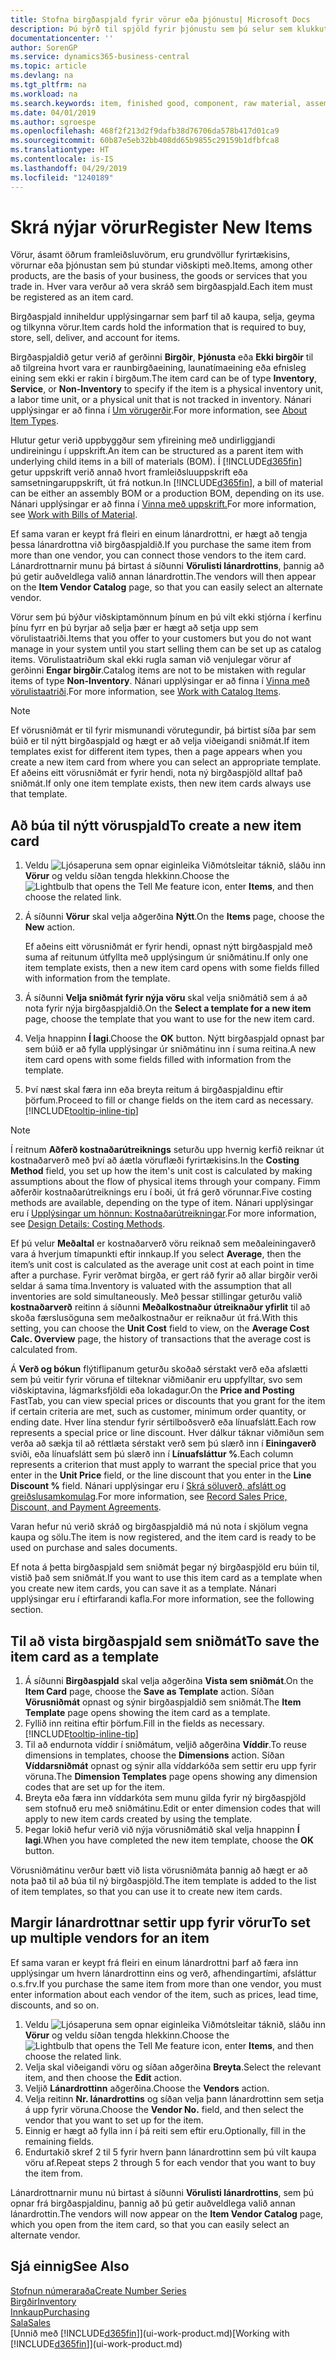 ```yaml
---
title: Stofna birgðaspjald fyrir vörur eða þjónustu| Microsoft Docs
description: Þú býrð til spjöld fyrir þjónustu sem þú selur sem klukkutíma og fyrir efnislegar vörur eins og t.d. samsetningaríhlutir, fullunnar vörur eða hráefni sem þú selur úr birgðum.
documentationcenter: ''
author: SorenGP
ms.service: dynamics365-business-central
ms.topic: article
ms.devlang: na
ms.tgt_pltfrm: na
ms.workload: na
ms.search.keywords: item, finished good, component, raw material, assembly item
ms.date: 04/01/2019
ms.author: sgroespe
ms.openlocfilehash: 468f2f213d2f9dafb38d76706da578b417d01ca9
ms.sourcegitcommit: 60b87e5eb32bb408dd65b9855c29159b1dfbfca8
ms.translationtype: HT
ms.contentlocale: is-IS
ms.lasthandoff: 04/29/2019
ms.locfileid: "1240189"
---
```

# <a name="register-new-items"></a><span data-ttu-id="a0c2a-103">Skrá nýjar vörur</span><span class="sxs-lookup"><span data-stu-id="a0c2a-103">Register New Items</span></span>
<span data-ttu-id="a0c2a-104">Vörur, ásamt öðrum framleiðsluvörum, eru grundvöllur fyrirtækisins, vörurnar eða þjónustan sem þú stundar viðskipti með.</span><span class="sxs-lookup"><span data-stu-id="a0c2a-104">Items, among other products, are the basis of your business, the goods or services that you trade in.</span></span> <span data-ttu-id="a0c2a-105">Hver vara verður að vera skráð sem birgðaspjald.</span><span class="sxs-lookup"><span data-stu-id="a0c2a-105">Each item must be registered as an item card.</span></span>

<span data-ttu-id="a0c2a-106">Birgðaspjald inniheldur upplýsingarnar sem þarf til að kaupa, selja, geyma og tilkynna vörur.</span><span class="sxs-lookup"><span data-stu-id="a0c2a-106">Item cards hold the information that is required to buy, store, sell, deliver, and account for items.</span></span>

<span data-ttu-id="a0c2a-107">Birgðaspjaldið getur verið af gerðinni **Birgðir**, **Þjónusta** eða **Ekki birgðir** til að tilgreina hvort vara er raunbirgðaeining, launatímaeining eða efnisleg eining sem ekki er rakin í birgðum.</span><span class="sxs-lookup"><span data-stu-id="a0c2a-107">The item card can be of type **Inventory**, **Service**, or **Non-Inventory** to specify if the item is a physical inventory unit, a labor time unit, or a physical unit that is not tracked in inventory.</span></span> <span data-ttu-id="a0c2a-108">Nánari upplýsingar er að finna í [Um vörugerðir](inventory-about-item-types.md).</span><span class="sxs-lookup"><span data-stu-id="a0c2a-108">For more information, see [About Item Types](inventory-about-item-types.md).</span></span>

<span data-ttu-id="a0c2a-109">Hlutur getur verið uppbyggður sem yfireining með undirliggjandi undireiningu í uppskrift.</span><span class="sxs-lookup"><span data-stu-id="a0c2a-109">An item can be structured as a parent item with underlying child items in a bill of materials (BOM).</span></span> <span data-ttu-id="a0c2a-110">Í [!INCLUDE[d365fin](includes/d365fin_md.md)] getur uppskrift verið annað hvort framleiðsluuppskrift eða samsetningaruppskrift, út frá notkun.</span><span class="sxs-lookup"><span data-stu-id="a0c2a-110">In [!INCLUDE[d365fin](includes/d365fin_md.md)], a bill of material can be either an assembly BOM or a production BOM, depending on its use.</span></span> <span data-ttu-id="a0c2a-111">Nánari upplýsingar er að finna í [Vinna með uppskrift.](inventory-how-work-BOMs.md)</span><span class="sxs-lookup"><span data-stu-id="a0c2a-111">For more information, see [Work with Bills of Material](inventory-how-work-BOMs.md).</span></span>

<span data-ttu-id="a0c2a-112">Ef sama varan er keypt frá fleiri en einum lánardrottni, er hægt að tengja þessa lánardrottna við birgðaspjaldið.</span><span class="sxs-lookup"><span data-stu-id="a0c2a-112">If you purchase the same item from more than one vendor, you can connect those vendors to the item card.</span></span> <span data-ttu-id="a0c2a-113">Lánardrottnarnir munu þá birtast á síðunni **Vörulisti lánardrottins**, þannig að þú getir auðveldlega valið annan lánardrottin.</span><span class="sxs-lookup"><span data-stu-id="a0c2a-113">The vendors will then appear on the **Item Vendor Catalog** page, so that you can easily select an alternate vendor.</span></span>

<span data-ttu-id="a0c2a-114">Vörur sem þú býður viðskiptamönnum þínum en þú vilt ekki stjórna í kerfinu þínu fyrr en þú byrjar að selja þær er hægt að setja upp sem vörulistaatriði.</span><span class="sxs-lookup"><span data-stu-id="a0c2a-114">Items that you offer to your customers but you do not want manage in your system until you start selling them can be set up as catalog items.</span></span> <span data-ttu-id="a0c2a-115">Vörulistaatriðum skal ekki rugla saman við venjulegar vörur af gerðinni **Engar birgðir**.</span><span class="sxs-lookup"><span data-stu-id="a0c2a-115">Catalog items are not to be mistaken with regular items of type **Non-Inventory**.</span></span> <span data-ttu-id="a0c2a-116">Nánari upplýsingar er að finna í [Vinna með vörulistaatriði](inventory-how-work-nonstock-items.md).</span><span class="sxs-lookup"><span data-stu-id="a0c2a-116">For more information, see [Work with Catalog Items](inventory-how-work-nonstock-items.md).</span></span>  

> [!NOTE]  
> <span data-ttu-id="a0c2a-117">Ef vörusniðmát er til fyrir mismunandi vörutegundir, þá birtist síða þar sem búið er til nýtt birgðaspjald og hægt er að velja viðeigandi sniðmát.</span><span class="sxs-lookup"><span data-stu-id="a0c2a-117">If item templates exist for different item types, then a page appears when you create a new item card from where you can select an appropriate template.</span></span> <span data-ttu-id="a0c2a-118">Ef aðeins eitt vörusniðmát er fyrir hendi, nota ný birgðaspjöld alltaf það sniðmát.</span><span class="sxs-lookup"><span data-stu-id="a0c2a-118">If only one item template exists, then new item cards always use that template.</span></span>

## <a name="to-create-a-new-item-card"></a><span data-ttu-id="a0c2a-119">Að búa til nýtt vöruspjald</span><span class="sxs-lookup"><span data-stu-id="a0c2a-119">To create a new item card</span></span>
1. <span data-ttu-id="a0c2a-120">Veldu ![Ljósaperuna sem opnar eiginleika Viðmótsleitar](media/ui-search/search_small.png "Segðu mér hvað þú vilt gera") táknið, sláðu inn **Vörur** og veldu síðan tengda hlekkinn.</span><span class="sxs-lookup"><span data-stu-id="a0c2a-120">Choose the ![Lightbulb that opens the Tell Me feature](media/ui-search/search_small.png "Tell me what you want to do") icon, enter **Items**, and then choose the related link.</span></span>  
2. <span data-ttu-id="a0c2a-121">Á síðunni **Vörur** skal velja aðgerðina **Nýtt**.</span><span class="sxs-lookup"><span data-stu-id="a0c2a-121">On the **Items** page, choose the **New** action.</span></span>

    <span data-ttu-id="a0c2a-122">Ef aðeins eitt vörusniðmát er fyrir hendi, opnast nýtt birgðaspjald með suma af reitunum útfyllta með upplýsingum úr sniðmátinu.</span><span class="sxs-lookup"><span data-stu-id="a0c2a-122">If only one item template exists, then a new item card opens with some fields filled with information from the template.</span></span>
3. <span data-ttu-id="a0c2a-123">Á síðunni **Velja sniðmát fyrir nýja vöru** skal velja sniðmátið sem á að nota fyrir nýja birgðaspjaldið.</span><span class="sxs-lookup"><span data-stu-id="a0c2a-123">On the **Select a template for a new item** page, choose the template that you want to use for the new item card.</span></span>
4. <span data-ttu-id="a0c2a-124">Velja hnappinn **Í lagi**.</span><span class="sxs-lookup"><span data-stu-id="a0c2a-124">Choose the **OK** button.</span></span> <span data-ttu-id="a0c2a-125">Nýtt birgðaspjald opnast þar sem búið er að fylla upplýsingar úr sniðmátinu inn í suma reitina.</span><span class="sxs-lookup"><span data-stu-id="a0c2a-125">A new item card opens with some fields filled with information from the template.</span></span>
5. <span data-ttu-id="a0c2a-126">Því næst skal færa inn eða breyta reitum á birgðaspjaldinu eftir þörfum.</span><span class="sxs-lookup"><span data-stu-id="a0c2a-126">Proceed to fill or change fields on the item card as necessary.</span></span> [!INCLUDE[tooltip-inline-tip](includes/tooltip-inline-tip_md.md)]

> [!NOTE]
> <span data-ttu-id="a0c2a-127">Í reitnum **Aðferð kostnaðarútreiknings** seturðu upp hvernig kerfið reiknar út kostnaðarverð með því að áætla vöruflæði fyrirtækisins.</span><span class="sxs-lookup"><span data-stu-id="a0c2a-127">In the **Costing Method** field, you set up how the item's unit cost is calculated by making assumptions about the flow of physical items through your company.</span></span> <span data-ttu-id="a0c2a-128">Fimm aðferðir kostnaðarútreiknings eru í boði, út frá gerð vörunnar.</span><span class="sxs-lookup"><span data-stu-id="a0c2a-128">Five costing methods are available, depending on the type of item.</span></span> <span data-ttu-id="a0c2a-129">Nánari upplýsingar eru í [Upplýsingar um hönnun: Kostnaðarútreikningar](design-details-costing-methods.md).</span><span class="sxs-lookup"><span data-stu-id="a0c2a-129">For more information, see [Design Details: Costing Methods](design-details-costing-methods.md).</span></span>
>
> <span data-ttu-id="a0c2a-130">Ef þú velur **Meðaltal** er kostnaðarverð vöru reiknað sem meðaleiningaverð vara á hverjum tímapunkti eftir innkaup.</span><span class="sxs-lookup"><span data-stu-id="a0c2a-130">If you select **Average**, then the item’s unit cost is calculated as the average unit cost at each point in time after a purchase.</span></span> <span data-ttu-id="a0c2a-131">Fyrir verðmat birgða, er gert ráð fyrir að allar birgðir verði seldar á sama tíma.</span><span class="sxs-lookup"><span data-stu-id="a0c2a-131">Inventory is valuated with the assumption that all inventories are sold simultaneously.</span></span> <span data-ttu-id="a0c2a-132">Með þessar stillingar geturðu valið **kostnaðarverð** reitinn á síðunni **Meðalkostnaður útreiknaður yfirlit** til að skoða færslusöguna sem meðalkostnaður er reiknaður út frá.</span><span class="sxs-lookup"><span data-stu-id="a0c2a-132">With this setting, you can choose the **Unit Cost** field to view, on the **Average Cost Calc. Overview** page, the history of transactions that the average cost is calculated from.</span></span>

<span data-ttu-id="a0c2a-133">Á **Verð og bókun** flýtiflipanum geturðu skoðað sérstakt verð eða afslætti sem þú veitir fyrir vöruna ef tilteknar viðmiðanir eru uppfylltar, svo sem viðskiptavina, lágmarksfjöldi eða lokadagur.</span><span class="sxs-lookup"><span data-stu-id="a0c2a-133">On the **Price and Posting** FastTab, you can view special prices or discounts that you grant for the item if certain criteria are met, such as customer, minimum order quantity, or ending date.</span></span> <span data-ttu-id="a0c2a-134">Hver lína stendur fyrir sértilboðsverð eða línuafslátt.</span><span class="sxs-lookup"><span data-stu-id="a0c2a-134">Each row represents a special price or line discount.</span></span> <span data-ttu-id="a0c2a-135">Hver dálkur táknar viðmiðun sem verða að sækja til að réttlæta sérstakt verð sem þú slærð inn í **Einingaverð** sviði, eða línuafslátt sem þú slærð inn í **Línuafsláttur %**.</span><span class="sxs-lookup"><span data-stu-id="a0c2a-135">Each column represents a criterion that must apply to warrant the special price that you enter in the **Unit Price** field, or the line discount that you enter in the **Line Discount %** field.</span></span> <span data-ttu-id="a0c2a-136">Nánari upplýsingar eru í [Skrá söluverð, afslátt og greiðslusamkomulag](sales-how-record-sales-price-discount-payment-agreements.md).</span><span class="sxs-lookup"><span data-stu-id="a0c2a-136">For more information, see [Record Sales Price, Discount, and Payment Agreements](sales-how-record-sales-price-discount-payment-agreements.md).</span></span>

<span data-ttu-id="a0c2a-137">Varan hefur nú verið skráð og birgðaspjaldið má nú nota í skjölum vegna kaupa og sölu.</span><span class="sxs-lookup"><span data-stu-id="a0c2a-137">The item is now registered, and the item card is ready to be used on purchase and sales documents.</span></span>

<span data-ttu-id="a0c2a-138">Ef nota á þetta birgðaspjald sem sniðmát þegar ný birgðaspjöld eru búin til, vistið það sem sniðmát.</span><span class="sxs-lookup"><span data-stu-id="a0c2a-138">If you want to use this item card as a template when you create new item cards, you can save it as a template.</span></span> <span data-ttu-id="a0c2a-139">Nánari upplýsingar eru í eftirfarandi kafla.</span><span class="sxs-lookup"><span data-stu-id="a0c2a-139">For more information, see the following section.</span></span>

## <a name="to-save-the-item-card-as-a-template"></a><span data-ttu-id="a0c2a-140">Til að vista birgðaspjald sem sniðmát</span><span class="sxs-lookup"><span data-stu-id="a0c2a-140">To save the item card as a template</span></span>
1. <span data-ttu-id="a0c2a-141">Á síðunni **Birgðaspjald** skal velja aðgerðina **Vista sem sniðmát**.</span><span class="sxs-lookup"><span data-stu-id="a0c2a-141">On the **Item Card** page, choose the **Save as Template** action.</span></span> <span data-ttu-id="a0c2a-142">Síðan **Vörusniðmát** opnast og sýnir birgðaspjaldið sem sniðmát.</span><span class="sxs-lookup"><span data-stu-id="a0c2a-142">The **Item Template** page opens showing the item card as a template.</span></span>
2. <span data-ttu-id="a0c2a-143">Fyllið inn reitina eftir þörfum.</span><span class="sxs-lookup"><span data-stu-id="a0c2a-143">Fill in the fields as necessary.</span></span> [!INCLUDE[tooltip-inline-tip](includes/tooltip-inline-tip_md.md)]
3. <span data-ttu-id="a0c2a-144">Til að endurnota víddir í sniðmátum, veljið aðgerðina **Víddir**.</span><span class="sxs-lookup"><span data-stu-id="a0c2a-144">To reuse dimensions in templates, choose the **Dimensions** action.</span></span> <span data-ttu-id="a0c2a-145">Síðan **Víddarsniðmát** opnast og sýnir alla víddarkóða sem settir eru upp fyrir vöruna.</span><span class="sxs-lookup"><span data-stu-id="a0c2a-145">The **Dimension Templates** page opens showing any dimension codes that are set up for the item.</span></span>
4. <span data-ttu-id="a0c2a-146">Breyta eða færa inn víddarkóta sem munu gilda fyrir ný birgðaspjöld sem stofnuð eru með sniðmátinu.</span><span class="sxs-lookup"><span data-stu-id="a0c2a-146">Edit or enter dimension codes that will apply to new item cards created by using the template.</span></span>
5. <span data-ttu-id="a0c2a-147">Þegar lokið hefur verið við nýja vörusniðmátið skal velja hnappinn **Í lagi**.</span><span class="sxs-lookup"><span data-stu-id="a0c2a-147">When you have completed the new item template, choose the **OK** button.</span></span>

<span data-ttu-id="a0c2a-148">Vörusniðmátinu verður bætt við lista vörusniðmáta þannig að hægt er að nota það til að búa til ný birgðaspjöld.</span><span class="sxs-lookup"><span data-stu-id="a0c2a-148">The item template is added to the list of item templates, so that you can use it to create new item cards.</span></span>

## <a name="to-set-up-multiple-vendors-for-an-item"></a><span data-ttu-id="a0c2a-149">Margir lánardrottnar settir upp fyrir vörur</span><span class="sxs-lookup"><span data-stu-id="a0c2a-149">To set up multiple vendors for an item</span></span>  
<span data-ttu-id="a0c2a-150">Ef sama varan er keypt frá fleiri en einum lánardrottni þarf að færa inn upplýsingar um hvern lánardrottinn eins og verð, afhendingartími, afsláttur o.s.frv.</span><span class="sxs-lookup"><span data-stu-id="a0c2a-150">If you purchase the same item from more than one vendor, you must enter information about each vendor of the item, such as prices, lead time, discounts, and so on.</span></span>  

1.  <span data-ttu-id="a0c2a-151">Veldu ![Ljósaperuna sem opnar eiginleika Viðmótsleitar](media/ui-search/search_small.png "Segðu mér hvað þú vilt gera") táknið, sláðu inn **Vörur** og veldu síðan tengda hlekkinn.</span><span class="sxs-lookup"><span data-stu-id="a0c2a-151">Choose the ![Lightbulb that opens the Tell Me feature](media/ui-search/search_small.png "Tell me what you want to do") icon, enter **Items**, and then choose the related link.</span></span>  
2.  <span data-ttu-id="a0c2a-152">Velja skal viðeigandi vöru og síðan aðgerðina **Breyta**.</span><span class="sxs-lookup"><span data-stu-id="a0c2a-152">Select the relevant item, and then choose the **Edit** action.</span></span>  
3.  <span data-ttu-id="a0c2a-153">Veljið **Lánardrottinn** aðgerðina.</span><span class="sxs-lookup"><span data-stu-id="a0c2a-153">Choose the **Vendors** action.</span></span>  
4.  <span data-ttu-id="a0c2a-154">Velja reitinn **Nr. lánardrottins** og síðan velja þann lánardrottinn sem setja á upp fyrir vöruna.</span><span class="sxs-lookup"><span data-stu-id="a0c2a-154">Choose the **Vendor No.** field, and then select the vendor that you want to set up for the item.</span></span>  
5.  <span data-ttu-id="a0c2a-155">Einnig er hægt að fylla inn í þá reiti sem eftir eru.</span><span class="sxs-lookup"><span data-stu-id="a0c2a-155">Optionally, fill in the remaining fields.</span></span>  
6.  <span data-ttu-id="a0c2a-156">Endurtakið skref 2 til 5 fyrir hvern þann lánardrottinn sem þú vilt kaupa vöru af.</span><span class="sxs-lookup"><span data-stu-id="a0c2a-156">Repeat steps 2 through 5 for each vendor that you want to buy the item from.</span></span>

<span data-ttu-id="a0c2a-157">Lánardrottnarnir munu nú birtast á síðunni **Vörulisti lánardrottins**, sem þú opnar frá birgðaspjaldinu, þannig að þú getir auðveldlega valið annan lánardrottin.</span><span class="sxs-lookup"><span data-stu-id="a0c2a-157">The vendors will now appear on the **Item Vendor Catalog** page, which you open from the item card, so that you can easily select an alternate vendor.</span></span>

## <a name="see-also"></a><span data-ttu-id="a0c2a-158">Sjá einnig</span><span class="sxs-lookup"><span data-stu-id="a0c2a-158">See Also</span></span>
[<span data-ttu-id="a0c2a-159">Stofnun númeraraða</span><span class="sxs-lookup"><span data-stu-id="a0c2a-159">Create Number Series</span></span>](ui-create-number-series.md)  
[<span data-ttu-id="a0c2a-160">Birgðir</span><span class="sxs-lookup"><span data-stu-id="a0c2a-160">Inventory</span></span>](inventory-manage-inventory.md)  
[<span data-ttu-id="a0c2a-161">Innkaup</span><span class="sxs-lookup"><span data-stu-id="a0c2a-161">Purchasing</span></span>](purchasing-manage-purchasing.md)  
[<span data-ttu-id="a0c2a-162">Sala</span><span class="sxs-lookup"><span data-stu-id="a0c2a-162">Sales</span></span>](sales-manage-sales.md)  
<span data-ttu-id="a0c2a-163">[Unnið með [!INCLUDE[d365fin](includes/d365fin_md.md)]](ui-work-product.md)</span><span class="sxs-lookup"><span data-stu-id="a0c2a-163">[Working with [!INCLUDE[d365fin](includes/d365fin_md.md)]](ui-work-product.md)</span></span>
